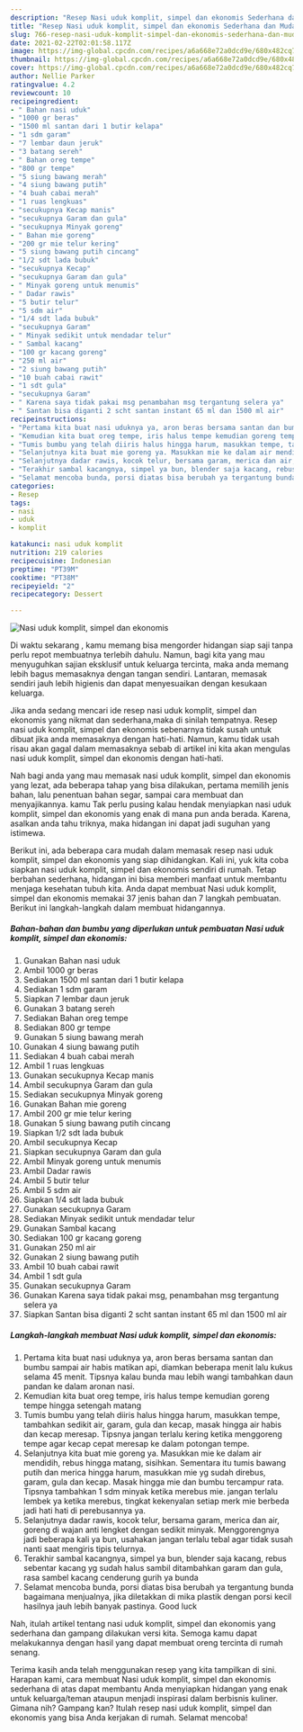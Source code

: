 ```yaml
---
description: "Resep Nasi uduk komplit, simpel dan ekonomis Sederhana dan Mudah Dibuat"
title: "Resep Nasi uduk komplit, simpel dan ekonomis Sederhana dan Mudah Dibuat"
slug: 766-resep-nasi-uduk-komplit-simpel-dan-ekonomis-sederhana-dan-mudah-dibuat
date: 2021-02-22T02:01:58.117Z
image: https://img-global.cpcdn.com/recipes/a6a668e72a0dcd9e/680x482cq70/nasi-uduk-komplit-simpel-dan-ekonomis-foto-resep-utama.jpg
thumbnail: https://img-global.cpcdn.com/recipes/a6a668e72a0dcd9e/680x482cq70/nasi-uduk-komplit-simpel-dan-ekonomis-foto-resep-utama.jpg
cover: https://img-global.cpcdn.com/recipes/a6a668e72a0dcd9e/680x482cq70/nasi-uduk-komplit-simpel-dan-ekonomis-foto-resep-utama.jpg
author: Nellie Parker
ratingvalue: 4.2
reviewcount: 10
recipeingredient:
- " Bahan nasi uduk"
- "1000 gr beras"
- "1500 ml santan dari 1 butir kelapa"
- "1 sdm garam"
- "7 lembar daun jeruk"
- "3 batang sereh"
- " Bahan oreg tempe"
- "800 gr tempe"
- "5 siung bawang merah"
- "4 siung bawang putih"
- "4 buah cabai merah"
- "1 ruas lengkuas"
- "secukupnya Kecap manis"
- "secukupnya Garam dan gula"
- "secukupnya Minyak goreng"
- " Bahan mie goreng"
- "200 gr mie telur kering"
- "5 siung bawang putih cincang"
- "1/2 sdt lada bubuk"
- "secukupnya Kecap"
- "secukupnya Garam dan gula"
- " Minyak goreng untuk menumis"
- " Dadar rawis"
- "5 butir telur"
- "5 sdm air"
- "1/4 sdt lada bubuk"
- "secukupnya Garam"
- " Minyak sedikit untuk mendadar telur"
- " Sambal kacang"
- "100 gr kacang goreng"
- "250 ml air"
- "2 siung bawang putih"
- "10 buah cabai rawit"
- "1 sdt gula"
- "secukupnya Garam"
- " Karena saya tidak pakai msg penambahan msg tergantung selera ya"
- " Santan bisa diganti 2 scht santan instant 65 ml dan 1500 ml air"
recipeinstructions:
- "Pertama kita buat nasi uduknya ya, aron beras bersama santan dan bumbu sampai air habis matikan api, diamkan beberapa menit lalu kukus selama 45 menit. Tipsnya kalau bunda mau lebih wangi tambahkan daun pandan ke dalam aronan nasi."
- "Kemudian kita buat oreg tempe, iris halus tempe kemudian goreng tempe hingga setengah matang"
- "Tumis bumbu yang telah diiris halus hingga harum, masukkan tempe, tambahkan sedikit air, garam, gula dan kecap, masak hingga air habis dan kecap meresap. Tipsnya jangan terlalu kering ketika menggoreng tempe agar kecap cepat meresap ke dalam potongan tempe."
- "Selanjutnya kita buat mie goreng ya. Masukkan mie ke dalam air mendidih, rebus hingga matang, sisihkan. Sementara itu tumis bawang putih dan merica hingga harum, masukkan mie yg sudah direbus, garam, gula dan kecap. Masak hingga mie dan bumbu tercampur rata. Tipsnya tambahkan 1 sdm minyak ketika merebus mie. jangan terlalu lembek ya ketika merebus, tingkat kekenyalan setiap merk mie berbeda jadi hati hati di perebusannya ya."
- "Selanjutnya dadar rawis, kocok telur, bersama garam, merica dan air, goreng di wajan anti lengket dengan sedikit minyak. Menggorengnya jadi beberapa kali ya bun, usahakan jangan terlalu tebal agar tidak susah nanti saat mengiris tipis telurnya."
- "Terakhir sambal kacangnya, simpel ya bun, blender saja kacang, rebus sebentar kacang yg sudah halus sambil ditambahkan garam dan gula, rasa sambel kacang cenderung gurih ya bunda"
- "Selamat mencoba bunda, porsi diatas bisa berubah ya tergantung bunda bagaimana menjualnya, jika diletakkan di mika plastik dengan porsi kecil hasilnya jauh lebih banyak pastinya. Good luck"
categories:
- Resep
tags:
- nasi
- uduk
- komplit

katakunci: nasi uduk komplit 
nutrition: 219 calories
recipecuisine: Indonesian
preptime: "PT39M"
cooktime: "PT38M"
recipeyield: "2"
recipecategory: Dessert

---
```



![Nasi uduk komplit, simpel dan ekonomis](https://img-global.cpcdn.com/recipes/a6a668e72a0dcd9e/680x482cq70/nasi-uduk-komplit-simpel-dan-ekonomis-foto-resep-utama.jpg)

Di waktu  sekarang , kamu memang bisa mengorder hidangan siap saji tanpa perlu repot membuatnya terlebih dahulu. Namun, bagi kita yang mau menyuguhkan sajian eksklusif untuk keluarga tercinta, maka anda memang lebih bagus memasaknya dengan tangan sendiri. Lantaran, memasak sendiri jauh lebih higienis dan dapat menyesuaikan dengan kesukaan keluarga.

Jika anda sedang mencari ide resep nasi uduk komplit, simpel dan ekonomis yang nikmat dan sederhana,maka di sinilah tempatnya. Resep nasi uduk komplit, simpel dan ekonomis  sebenarnya tidak susah untuk dibuat jika anda memasaknya dengan hati-hati. Namun, kamu tidak usah risau akan gagal dalam memasaknya 
sebab di artikel ini kita akan mengulas nasi uduk komplit, simpel dan ekonomis dengan hati-hati.  



Nah bagi anda yang mau memasak nasi uduk komplit, simpel dan ekonomis yang lezat, ada beberapa tahap yang bisa dilakukan, pertama memilih jenis bahan, lalu penentuan bahan segar, sampai cara membuat dan menyajikannya. kamu Tak perlu pusing kalau hendak menyiapkan nasi uduk komplit, simpel dan ekonomis yang enak di mana pun anda berada. Karena, asalkan anda  tahu triknya, maka hidangan ini dapat jadi suguhan yang istimewa.

Berikut ini, ada beberapa cara mudah dalam memasak resep nasi uduk komplit, simpel dan ekonomis yang siap dihidangkan. Kali ini, yuk kita coba siapkan nasi uduk komplit, simpel dan ekonomis sendiri di rumah. Tetap berbahan sederhana, hidangan ini bisa memberi manfaat untuk membantu menjaga kesehatan tubuh kita. Anda dapat membuat Nasi uduk komplit, simpel dan ekonomis memakai 37 jenis bahan dan 7 langkah pembuatan. Berikut ini langkah-langkah dalam membuat hidangannya.

<!--inarticleads1-->

##### Bahan-bahan dan bumbu yang diperlukan untuk pembuatan Nasi uduk komplit, simpel dan ekonomis:

1. Gunakan  Bahan nasi uduk
1. Ambil 1000 gr beras
1. Sediakan 1500 ml santan dari 1 butir kelapa
1. Sediakan 1 sdm garam
1. Siapkan 7 lembar daun jeruk
1. Gunakan 3 batang sereh
1. Sediakan  Bahan oreg tempe
1. Sediakan 800 gr tempe
1. Gunakan 5 siung bawang merah
1. Gunakan 4 siung bawang putih
1. Sediakan 4 buah cabai merah
1. Ambil 1 ruas lengkuas
1. Gunakan secukupnya Kecap manis
1. Ambil secukupnya Garam dan gula
1. Sediakan secukupnya Minyak goreng
1. Gunakan  Bahan mie goreng
1. Ambil 200 gr mie telur kering
1. Gunakan 5 siung bawang putih cincang
1. Siapkan 1/2 sdt lada bubuk
1. Ambil secukupnya Kecap
1. Siapkan secukupnya Garam dan gula
1. Ambil  Minyak goreng untuk menumis
1. Ambil  Dadar rawis
1. Ambil 5 butir telur
1. Ambil 5 sdm air
1. Siapkan 1/4 sdt lada bubuk
1. Gunakan secukupnya Garam
1. Sediakan  Minyak sedikit untuk mendadar telur
1. Gunakan  Sambal kacang
1. Sediakan 100 gr kacang goreng
1. Gunakan 250 ml air
1. Gunakan 2 siung bawang putih
1. Ambil 10 buah cabai rawit
1. Ambil 1 sdt gula
1. Gunakan secukupnya Garam
1. Gunakan  Karena saya tidak pakai msg, penambahan msg tergantung selera ya
1. Siapkan  Santan bisa diganti 2 scht santan instant 65 ml dan 1500 ml air




<!--inarticleads2-->

##### Langkah-langkah membuat Nasi uduk komplit, simpel dan ekonomis:

1. Pertama kita buat nasi uduknya ya, aron beras bersama santan dan bumbu sampai air habis matikan api, diamkan beberapa menit lalu kukus selama 45 menit. Tipsnya kalau bunda mau lebih wangi tambahkan daun pandan ke dalam aronan nasi.
1. Kemudian kita buat oreg tempe, iris halus tempe kemudian goreng tempe hingga setengah matang
1. Tumis bumbu yang telah diiris halus hingga harum, masukkan tempe, tambahkan sedikit air, garam, gula dan kecap, masak hingga air habis dan kecap meresap. Tipsnya jangan terlalu kering ketika menggoreng tempe agar kecap cepat meresap ke dalam potongan tempe.
1. Selanjutnya kita buat mie goreng ya. Masukkan mie ke dalam air mendidih, rebus hingga matang, sisihkan. Sementara itu tumis bawang putih dan merica hingga harum, masukkan mie yg sudah direbus, garam, gula dan kecap. Masak hingga mie dan bumbu tercampur rata. Tipsnya tambahkan 1 sdm minyak ketika merebus mie. jangan terlalu lembek ya ketika merebus, tingkat kekenyalan setiap merk mie berbeda jadi hati hati di perebusannya ya.
1. Selanjutnya dadar rawis, kocok telur, bersama garam, merica dan air, goreng di wajan anti lengket dengan sedikit minyak. Menggorengnya jadi beberapa kali ya bun, usahakan jangan terlalu tebal agar tidak susah nanti saat mengiris tipis telurnya.
1. Terakhir sambal kacangnya, simpel ya bun, blender saja kacang, rebus sebentar kacang yg sudah halus sambil ditambahkan garam dan gula, rasa sambel kacang cenderung gurih ya bunda
1. Selamat mencoba bunda, porsi diatas bisa berubah ya tergantung bunda bagaimana menjualnya, jika diletakkan di mika plastik dengan porsi kecil hasilnya jauh lebih banyak pastinya. Good luck




Nah, itulah artikel tentang  nasi uduk komplit, simpel dan ekonomis  yang sederhana dan gampang dilakukan versi kita. Semoga kamu dapat melakukannya dengan hasil yang dapat membuat oreng tercinta di rumah senang. 

Terima kasih anda telah menggunakan resep yang kita tampilkan di sini. Harapan kami, cara membuat  Nasi uduk komplit, simpel dan ekonomis sederhana di atas dapat membantu Anda menyiapkan hidangan yang enak untuk keluarga/teman ataupun menjadi inspirasi dalam berbisnis kuliner. Gimana nih? Gampang kan? Itulah resep nasi uduk komplit, simpel dan ekonomis yang bisa Anda kerjakan di rumah. Selamat mencoba!

